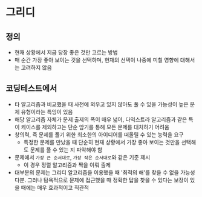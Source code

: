 # 그리디
## 정의
- 현재 상황에서 지금 당장 좋은 것만 고르는 방법
- 매 순간 가장 좋아 보이는 것을 선택하며, 현재의 선택이 나중에 미칠 영향에 대해서는 고려하지 않음

## 코딩테스트에서
- 타 알고리즘과 비교했을 때 사전에 외우고 있지 않아도 풀 수 있을 가능성이 높은 문제 유형이라는 특잉이 있음
- 해당 알고리즘 자체가 문제 출제의 폭이 매우 넓어, 다익스트라 알고리즘과 같은 특이 케이스를 제외하고는 단순 암기를 통해 모든 문제를 대처하기 어려움
- 창의력, 즉 문제를 풀기 위한 최소한의 아이디어를 떠올릴 수 있는 능력을 요구
    - 특정한 문제를 만났을 때 단순히 현재 상황에서 가장 좋아 보이는 것만을 선택해도 문제를 풀 수 있는 지 파악해야 함
- 문제에서 `가장 큰 순서대로`, `가장 작은 순서대로`와 같은 기준 제시
    - 이 경우 정렬 알고리즘과 짝을 이뤄 출제
- 대부분의 문제는 그리디 알고리즘을 이용했을 때 '최적의 해'를 찾을 수 없을 가능성 다분. 그러나 탐욕적으로 문제에 접근했을 때 정확한 답을 찾을 수 있다는 보장이 있을 때에는 매우 효과적이고 직관적
